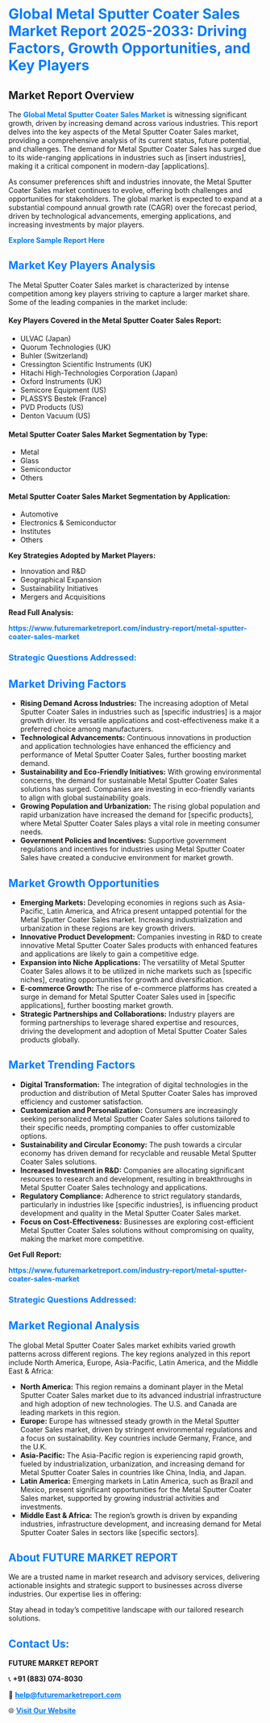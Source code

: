 <h1 style="color: #007BFF;">Global Metal Sputter Coater Sales Market Report 2025-2033: Driving Factors, Growth Opportunities, and Key Players</h1>

<section id="overview">
<h2>Market Report Overview</h2>
<p>The <a href="https://www.futuremarketreport.com/industry-report/metal-sputter-coater-sales-market" style="color: #007BFF; text-decoration: none;"><strong>Global Metal Sputter Coater Sales Market</strong></a> is witnessing significant growth, driven by increasing demand across various industries. This report delves into the key aspects of the Metal Sputter Coater Sales market, providing a comprehensive analysis of its current status, future potential, and challenges. The demand for Metal Sputter Coater Sales has surged due to its wide-ranging applications in industries such as [insert industries], making it a critical component in modern-day [applications].</p>
<p>As consumer preferences shift and industries innovate, the Metal Sputter Coater Sales market continues to evolve, offering both challenges and opportunities for stakeholders. The global market is expected to expand at a substantial compound annual growth rate (CAGR) over the forecast period, driven by technological advancements, emerging applications, and increasing investments by major players.</p>
</section>

<section id="overview">
<p><a href="https://www.futuremarketreport.com/request-sample/reportId=104537" style="color: #007BFF; text-decoration: none;"><strong>Explore Sample Report Here</strong></a></p>
</section>

<section id="key-players">
<h2 style="color: #007BFF;">Market Key Players Analysis</h2>
<p>The Metal Sputter Coater Sales market is characterized by intense competition among key players striving to capture a larger market share. Some of the leading companies in the market include:</p>
<h4>Key Players Covered in the Metal Sputter Coater Sales Report:</h4>
<ul><li>ULVAC (Japan)</li><li>Quorum Technologies (UK)</li><li>Buhler (Switzerland)</li><li>Cressington Scientific Instruments (UK)</li><li>Hitachi High-Technologies Corporation (Japan)</li><li>Oxford Instruments (UK)</li><li>Semicore Equipment (US)</li><li>PLASSYS Bestek (France)</li><li>PVD Products (US)</li><li>Denton Vacuum (US)</li></ul>
<h4>Metal Sputter Coater Sales Market Segmentation by Type:</h4>
<ul><li>Metal</li><li>Glass</li><li>Semiconductor</li><li>Others</li></ul>

<h4>Metal Sputter Coater Sales Market Segmentation by Application:</h4>
<ul><li>Automotive</li><li>Electronics &amp; Semiconductor</li><li>Institutes</li><li>Others</li></ul>
<p><strong>Key Strategies Adopted by Market Players:</strong></p>
<ul>
<li>Innovation and R&D</li>
<li>Geographical Expansion</li>
<li>Sustainability Initiatives</li>
<li>Mergers and Acquisitions</li>
</ul>
</section>

<section>
<p><strong>Read Full Analysis: </strong></p><a href="https://www.futuremarketreport.com/industry-report/metal-sputter-coater-sales-market" style="color: #007BFF; text-decoration: none;"><strong>https://www.futuremarketreport.com/industry-report/metal-sputter-coater-sales-market</strong></a>
<h3 style="color: #007BFF;">Strategic Questions Addressed:</h3>
</section>

<section id="driving-factors">
<h2 style="color: #007BFF;">Market Driving Factors</h2>
<ul>
<li><strong>Rising Demand Across Industries:</strong> The increasing adoption of Metal Sputter Coater Sales in industries such as [specific industries] is a major growth driver. Its versatile applications and cost-effectiveness make it a preferred choice among manufacturers.</li>
<li><strong>Technological Advancements:</strong> Continuous innovations in production and application technologies have enhanced the efficiency and performance of Metal Sputter Coater Sales, further boosting market demand.</li>
<li><strong>Sustainability and Eco-Friendly Initiatives:</strong> With growing environmental concerns, the demand for sustainable Metal Sputter Coater Sales solutions has surged. Companies are investing in eco-friendly variants to align with global sustainability goals.</li>
<li><strong>Growing Population and Urbanization:</strong> The rising global population and rapid urbanization have increased the demand for [specific products], where Metal Sputter Coater Sales plays a vital role in meeting consumer needs.</li>
<li><strong>Government Policies and Incentives:</strong> Supportive government regulations and incentives for industries using Metal Sputter Coater Sales have created a conducive environment for market growth.</li>
</ul>
</section>

<section id="growth-opportunities">
<h2 style="color: #007BFF;">Market Growth Opportunities</h2>
<ul>
<li><strong>Emerging Markets:</strong> Developing economies in regions such as Asia-Pacific, Latin America, and Africa present untapped potential for the Metal Sputter Coater Sales market. Increasing industrialization and urbanization in these regions are key growth drivers.</li>
<li><strong>Innovative Product Development:</strong> Companies investing in R&D to create innovative Metal Sputter Coater Sales products with enhanced features and applications are likely to gain a competitive edge.</li>
<li><strong>Expansion into Niche Applications:</strong> The versatility of Metal Sputter Coater Sales allows it to be utilized in niche markets such as [specific niches], creating opportunities for growth and diversification.</li>
<li><strong>E-commerce Growth:</strong> The rise of e-commerce platforms has created a surge in demand for Metal Sputter Coater Sales used in [specific applications], further boosting market growth.</li>
<li><strong>Strategic Partnerships and Collaborations:</strong> Industry players are forming partnerships to leverage shared expertise and resources, driving the development and adoption of Metal Sputter Coater Sales products globally.</li>
</ul>
</section>

<section id="trending-factors">
<h2 style="color: #007BFF;">Market Trending Factors</h2>
<ul>
<li><strong>Digital Transformation:</strong> The integration of digital technologies in the production and distribution of Metal Sputter Coater Sales has improved efficiency and customer satisfaction.</li>
<li><strong>Customization and Personalization:</strong> Consumers are increasingly seeking personalized Metal Sputter Coater Sales solutions tailored to their specific needs, prompting companies to offer customizable options.</li>
<li><strong>Sustainability and Circular Economy:</strong> The push towards a circular economy has driven demand for recyclable and reusable Metal Sputter Coater Sales solutions.</li>
<li><strong>Increased Investment in R&D:</strong> Companies are allocating significant resources to research and development, resulting in breakthroughs in Metal Sputter Coater Sales technology and applications.</li>
<li><strong>Regulatory Compliance:</strong> Adherence to strict regulatory standards, particularly in industries like [specific industries], is influencing product development and quality in the Metal Sputter Coater Sales market.</li>
<li><strong>Focus on Cost-Effectiveness:</strong> Businesses are exploring cost-efficient Metal Sputter Coater Sales solutions without compromising on quality, making the market more competitive.</li>
</ul>
</section>

<section>
<p><strong>Get Full Report: </strong></p><a href="https://www.futuremarketreport.com/industry-report/metal-sputter-coater-sales-market" style="color: #007BFF; text-decoration: none;"><strong>https://www.futuremarketreport.com/industry-report/metal-sputter-coater-sales-market</strong></a>
<h3 style="color: #007BFF;">Strategic Questions Addressed:</h3>
</section>


<section id="regional-analysis">
<h2 style="color: #007BFF;">Market Regional Analysis</h2>
<p>The global Metal Sputter Coater Sales market exhibits varied growth patterns across different regions. The key regions analyzed in this report include North America, Europe, Asia-Pacific, Latin America, and the Middle East & Africa:</p>
<ul>
<li><strong>North America:</strong> This region remains a dominant player in the Metal Sputter Coater Sales market due to its advanced industrial infrastructure and high adoption of new technologies. The U.S. and Canada are leading markets in this region.</li>
<li><strong>Europe:</strong> Europe has witnessed steady growth in the Metal Sputter Coater Sales market, driven by stringent environmental regulations and a focus on sustainability. Key countries include Germany, France, and the U.K.</li>
<li><strong>Asia-Pacific:</strong> The Asia-Pacific region is experiencing rapid growth, fueled by industrialization, urbanization, and increasing demand for Metal Sputter Coater Sales in countries like China, India, and Japan.</li>
<li><strong>Latin America:</strong> Emerging markets in Latin America, such as Brazil and Mexico, present significant opportunities for the Metal Sputter Coater Sales market, supported by growing industrial activities and investments.</li>
<li><strong>Middle East & Africa:</strong> The region’s growth is driven by expanding industries, infrastructure development, and increasing demand for Metal Sputter Coater Sales in sectors like [specific sectors].</li>
</ul>
</section>

<footer>
<h2 style="color: #007BFF;">About FUTURE MARKET REPORT</h2>
<p>We are a trusted name in market research and advisory services, delivering actionable insights and strategic support to businesses across diverse industries. Our expertise lies in offering:</p>

<p>Stay ahead in today’s competitive landscape with our tailored research solutions.</p>

<h2 style="color: #007BFF;">Contact Us:</h2>
<p><strong>FUTURE MARKET REPORT</strong></p>
<p>📞 <strong>+91 (883) 074-8030</strong></p>
<p>📧 <strong><a href="mailto:help@futuremarketreport.com" style="color: #007BFF;">help@futuremarketreport.com</a></strong></p>
<p>🌐 <strong><a href="https://www.futuremarketreport.com/" style="color: #007BFF;">Visit Our Website</a></strong></p>
</footer>